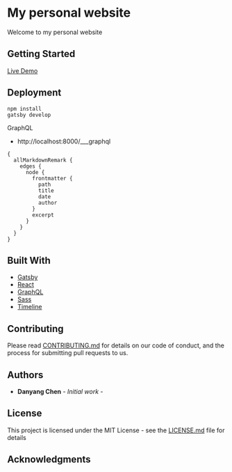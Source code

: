 # My personal website

Welcome to my personal website

## Getting Started

[Live Demo](https://stevechanvii.github.io/WhackMole/)

## Deployment

```
npm install
gatsby develop
```

GraphQL

- http://localhost:8000/___graphql

```
{
  allMarkdownRemark {
    edges {
      node {
        frontmatter {
          path
          title
          date
          author
        }
        excerpt
      }
    }
  }
}
```

## Built With

- [Gatsby](https://www.gatsbyjs.org/)
- [React](https://reactjs.org/)
- [GraphQL](https://graphql.org/)
- [Sass](https://sass-lang.com/)
- [Timeline](https://github.com/stephane-monnot/react-vertical-timeline)

## Contributing

Please read [CONTRIBUTING.md](https://gist.github.com/PurpleBooth/b24679402957c63ec426) for details on our code of conduct, and the process for submitting pull requests to us.

## Authors

- **Danyang Chen** - _Initial work_ -

## License

This project is licensed under the MIT License - see the [LICENSE.md](LICENSE.md) file for details

## Acknowledgments
